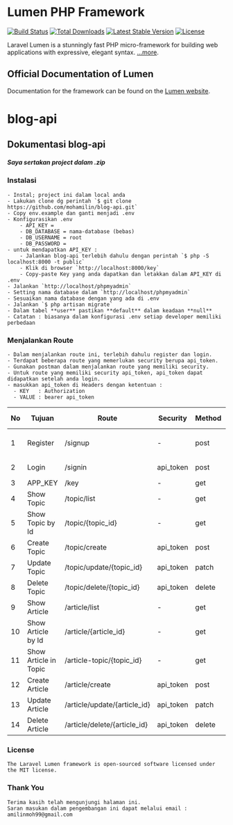 # Lumen PHP Framework

[![Build Status](https://travis-ci.org/laravel/lumen-framework.svg)](https://travis-ci.org/laravel/lumen-framework)
[![Total Downloads](https://img.shields.io/packagist/dt/laravel/framework)](https://packagist.org/packages/laravel/lumen-framework)
[![Latest Stable Version](https://img.shields.io/packagist/v/laravel/framework)](https://packagist.org/packages/laravel/lumen-framework)
[![License](https://img.shields.io/packagist/l/laravel/framework)](https://packagist.org/packages/laravel/lumen-framework)

Laravel Lumen is a stunningly fast PHP micro-framework for building web applications with expressive, elegant syntax.  [...more](https://lumen.laravel.com/docs).

## Official Documentation of Lumen

Documentation for the framework can be found on the [Lumen website](https://lumen.laravel.com/docs).


# blog-api 
## Dokumentasi blog-api
##### Saya sertakan project dalam .zip 

### Instalasi
    - Instal; project ini dalam local anda
    - Lakukan clone dg perintah `$ git clone https://github.com/mohamilin/blog-api.git`
    - Copy env.example dan ganti menjadi .env 
    - Konfigurasikan .env
        - API_KEY = 
        - DB_DATABASE = nama-database (bebas)
        - DB_USERNAME = root 
        - DB_PASSWORD = 
    - untuk mendapatkan API_KEY :
        - Jalankan blog-api terlebih dahulu dengan perintah `$ php -S localhost:8000 -t public`
        - Klik di browser `http://localhost:8000/key`
        - Copy-paste Key yang anda dapatkan dan letakkan dalam API_KEY di .env
    - Jalankan `http://localhost/phpmyadmin`
    - Setting nama database dalam `http://localhost/phpmyadmin`
    - Sesuaikan nama database dengan yang ada di .env
    - Jalankan `$ php artisan migrate`
    - Dalam tabel **user** pastikan **default** dalam keadaan **null**
    - Catatan : biasanya dalam konfigurasi .env setiap developer memiliki perbedaan

### Menjalankan Route

    - Dalam menjalankan route ini, terlebih dahulu register dan login.
    - Terdapat beberapa route yang memerlukan security berupa api_token.
    - Gunakan postman dalam menjalankan route yang memiliki security. 
    - Untuk route yang memiliki security api_token, api_token dapat didapatkan setelah anda login.
    - masukkan api_token di Headers dengan ketentuan :
      - KEY   : Authorization
      - VALUE : bearer api_token

| No  | Tujuan                | Route                        | Security  | Method  | Reg Format                |
| --- | ------                | -----                        | --------  | ------- | ----------                |
|  1  | Register              | /signup                      |     -     | post    | username, email, password |
|  2  | Login                 | /signin                      | api_token | post    | email, password           |
|  3  | APP_KEY               | /key                         |     -     | get     |        -                  |
|  4  | Show Topic            | /topic/list                  |     -     | get     |        -                  |
|  5  | Show Topic by Id      | /topic/{topic_id}            |     -     | get     |        -                  |
|  6  | Create Topic          | /topic/create                | api_token | post    | topic_name                |
|  7  | Update Topic          | /topic/update/{topic_id}     | api_token | patch   | topic_name                |
|  8  | Delete Topic          | /topic/delete/{topic_id}     | api_token | delete  |        -                  |
|  9  | Show Article          | /article/list                |     -     | get     |        -                  |
| 10  | Show Article by Id    | /article/{article_id}        |     -     | get     |        -                  |
| 11  | Show Article in Topic | /article-topic/{topic_id}    |     -     | get     |        -                  |
| 12  | Create Article        | /article/create              | api_token | post    | topic_id, title, body     |
| 13  | Update Article        | /article/update/{article_id} | api_token | patch   | topic_id, title, body     |
| 14  | Delete Article        | /article/delete/{article_id} | api_token | delete  |        -                  |


### License
    The Laravel Lumen framework is open-sourced software licensed under the MIT license.

### Thank You
    Terima kasih telah mengunjungi halaman ini. 
    Saran masukan dalam pengembangan ini dapat melalui email : amilinmoh99@gmail.com